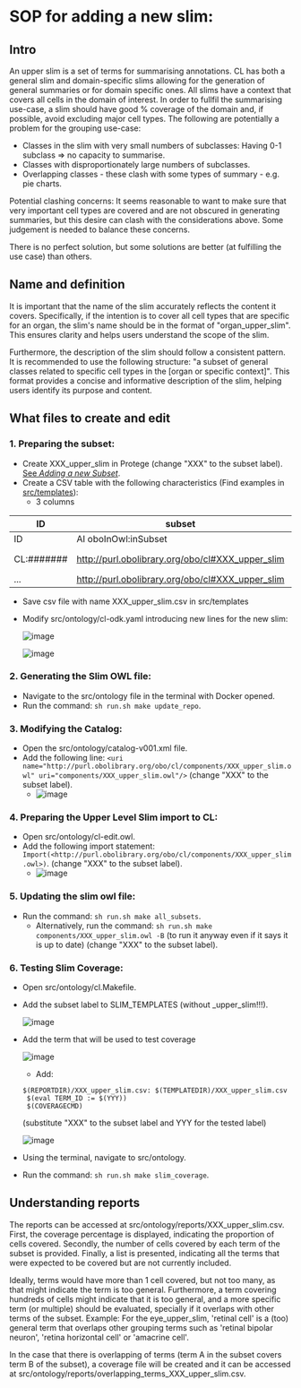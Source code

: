 
# SOP for adding a new slim:
## Intro

An upper slim is a set of terms for summarising annotations.  CL has both a general slim and domain-specific slims allowing for the generation of general summaries or for domain specific ones.  All slims have a context that covers all cells in the domain of interest. In order to fullfil the summarising use-case, a slim should have good % coverage of the domain and, if possible, avoid excluding major cell types.  The following are potentially a problem for the grouping use-case:

* Classes in the slim with very small numbers of subclasses: Having 0-1 subclass => no capacity to summarise.
* Classes with disproportionately large numbers of subclasses.
* Overlapping classes - these clash with some types of summary - e.g. pie charts.

Potential clashing concerns: It seems reasonable to want to make sure that very important cell types are covered and are not obscured in generating summaries, but this desire can clash with the considerations above. Some judgement is needed to balance these concerns.

There is no perfect solution, but some solutions are better (at fulfilling the use case) than others.

## Name and definition

It is important that the name of the slim accurately reflects the content it covers. Specifically, if the intention is to cover all cell types that are specific for an organ, the slim's name should be in the format of "organ_upper_slim". This ensures clarity and helps users understand the scope of the slim.

Furthermore, the description of the slim should follow a consistent pattern. It is recommended to use the following structure: "a subset of general classes related to specific cell types in the [organ or specific context]". This format provides a concise and informative description of the slim, helping users identify its purpose and content.

## What files to create and edit


### 1. Preparing the subset:
- Create XXX_upper_slim in Protege (change "XXX" to the subset label). [See *Adding a new Subset*](https://oboacademy.github.io/obook/howto/add-new-slim/).
- Create a CSV table with the following characteristics (Find examples in [src/templates](https://github.com/obophenotype/cell-ontology/tree/master/src/templates)):
  - 3 columns

ID | subset | label
--| --- | ---
ID | AI oboInOwl:inSubset| 
CL:####### | 	http://purl.obolibrary.org/obo/cl#XXX_upper_slim | CL term
... | 	http://purl.obolibrary.org/obo/cl#XXX_upper_slim | ...

   - Save csv file with name XXX_upper_slim.csv in src/templates

- Modify src/ontology/cl-odk.yaml introducing new lines for the new slim:
  
     ![image](https://github.com/obophenotype/cell-ontology/assets/94959119/4673253e-9526-43b4-8608-8d7e7b27d988)

     ![image](https://github.com/obophenotype/cell-ontology/assets/94959119/254ad25f-7bf2-4ac2-afe2-9ad067d9c1ea)

### 2. Generating the Slim OWL file:
- Navigate to the src/ontology file in the terminal with Docker opened.
- Run the command: `sh run.sh make update_repo`.

### 3. Modifying the Catalog:
- Open the src/ontology/catalog-v001.xml file.
- Add the following line: `<uri name="http://purl.obolibrary.org/obo/cl/components/XXX_upper_slim.owl" uri="components/XXX_upper_slim.owl"/>` (change "XXX" to the subset label).
   - ![image](https://github.com/obophenotype/cell-ontology/assets/94959119/429a8098-9748-4e3b-a5a1-c3e178d6cb6c)



### 4. Preparing the Upper Level Slim import to CL:
- Open src/ontology/cl-edit.owl.
- Add the following import statement: `Import(<http://purl.obolibrary.org/obo/cl/components/XXX_upper_slim.owl>)`. (change "XXX" to the subset label).
   - ![image](https://github.com/obophenotype/cell-ontology/assets/94959119/0b467b48-ad94-46e9-80a1-bc473de769e8)


### 5. Updating the slim owl file:
- Run the command: `sh run.sh make all_subsets`.
   - Alternatively, run the command: `sh run.sh make components/XXX_upper_slim.owl -B` (to run it anyway even if it says it is up to date) (change "XXX" to the subset label).

### 6. Testing Slim Coverage:
- Open src/ontology/cl.Makefile.
- Add the subset label to SLIM_TEMPLATES (without _upper_slim!!!).
    
    ![image](https://github.com/obophenotype/cell-ontology/assets/94959119/18960b0b-098c-42cf-95b1-ab1f1978a8bc)

- Add the term that will be used to test coverage
     
     ![image](https://github.com/obophenotype/cell-ontology/assets/94959119/24a0c221-da18-4754-9a45-e6b65b6cec35)

   - Add:

   ```
   $(REPORTDIR)/XXX_upper_slim.csv: $(TEMPLATEDIR)/XXX_upper_slim.csv
	$(eval TERM_ID := $(YYY))
	$(COVERAGECMD)
   ```
   (substitute "XXX" to the subset label and YYY for the tested label)


     ![image](https://github.com/obophenotype/cell-ontology/assets/94959119/7eb18255-0ef7-4fbc-9f7f-e582372165bf)

- Using the terminal, navigate to src/ontology.
- Run the command: `sh run.sh make slim_coverage`.


## Understanding reports 

The reports can be accessed at src/ontology/reports/XXX_upper_slim.csv. First, the coverage percentage is displayed, indicating the proportion of cells covered. Secondly, the number of cells covered by each term of the subset is provided. Finally, a list is presented, indicating all the terms that were expected to be covered but are not currently included.

Ideally, terms would have more than 1 cell covered, but not too many, as that might indicate the term is too general. Furthermore, a term covering hundreds of cells might indicate that it is too general, and a more specific term (or multiple) should be evaluated, specially if it overlaps with other terms of the subset. Example: For the eye_upper_slim, 'retinal cell' is a (too) general term that overlaps other grouping terms such as 'retinal bipolar neuron', 'retina horizontal cell' or 'amacrine cell'.

In the case that there is overlapping of terms (term A in the subset covers term B of the subset), a coverage file will be created and it can be accessed at src/ontology/reports/overlapping_terms_XXX_upper_slim.csv.
